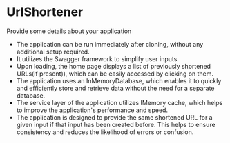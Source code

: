 # UrlShortener

Provide some details about your application 

- The application can be run immediately after cloning, without any additional setup required.
- It utilizes the Swagger framework to simplify user inputs.
- Upon loading, the home page displays a list of previously shortened URLs(if present)), which can be easily accessed by clicking on them.
- The application uses an InMemoryDatabase, which enables it to quickly and efficiently store and retrieve data without the need for a separate database.
- The service layer of the application utilizes IMemory cache, which helps to improve the application's performance and speed.
- The application is designed to provide the same shortened URL for a given input if that input has been created before. This helps to ensure consistency and reduces the likelihood of errors or confusion.
